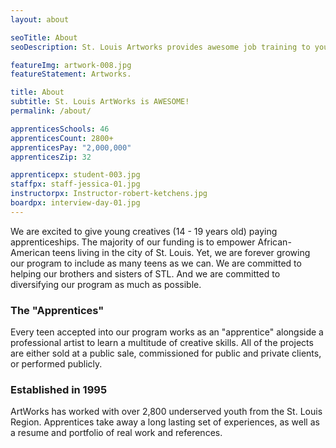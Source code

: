 ```yaml
---
layout: about

seoTitle: About
seoDescription: St. Louis Artworks provides awesome job training to young St. Louis creatives

featureImg: artwork-008.jpg
featureStatement: Artworks.

title: About
subtitle: St. Louis ArtWorks is AWESOME!
permalink: /about/

apprenticesSchools: 46
apprenticesCount: 2800+
apprenticesPay: "2,000,000"
apprenticesZip: 32

apprenticepx: student-003.jpg
staffpx: staff-jessica-01.jpg
instructorpx: Instructor-robert-ketchens.jpg
boardpx: interview-day-01.jpg
---
```


We are excited to give young creatives (14 - 19 years old) paying apprenticeships. The majority of our funding is to empower African-American teens living in the city of St. Louis. Yet, we are forever growing our program to include as many teens as we can. We are committed to helping our brothers and sisters of STL. And we are committed to diversifying our program as much as possible.

### The "Apprentices"
Every teen accepted into our program works as an "apprentice" alongside a professional artist to learn a multitude of creative skills. All of the projects are either sold at a public sale, commissioned for public and private clients, or performed publicly.

### Established in 1995  
ArtWorks has worked with over 2,800 underserved youth from the St. Louis Region. Apprentices take away a long lasting set of experiences, as well as a resume and portfolio of real work and references.
